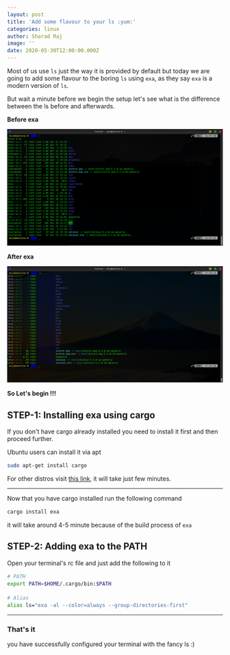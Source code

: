 ```yaml
---
layout: post
title: 'Add some flavour to your ls :yum:'
categories: linux
author: Sharad Raj
image: ''
date: 2020-05-30T12:00:00.000Z
---
```

Most of us use `ls` just the way it is provided by default but today we are going to add some flavour to the boring `ls` using `exa`, as they say `exa` is a modern version of `ls`.

But wait a minute before we begin the setup let's see what is the difference between the ls before and afterwards.

**Before exa**

![Before exa](/assets/uploads/term_bf_exa.png "Before exa")

**After exa**

![After exa](/assets/uploads/term_af_exa.png "After exa")

**So Let's begin !!!**

## STEP-1: Installing exa using cargo

If you don't have cargo already installed you need to install it first and then proceed further.

Ubuntu users can install it via apt

```bash
sudo apt-get install cargo
```

For other distros visit [this link](https://doc.rust-lang.org/cargo/getting-started/installation.html), it will take just few minutes.

- - -

Now that you have cargo installed run the following command

```bash
cargo install exa
```

it will take around 4-5 minute because of the build process of `exa`

## STEP-2: Adding exa to the PATH

Open your terminal's rc file and just add the following to it

```bash
# PATH
export PATH=$HOME/.cargo/bin:$PATH

# Alias
alias ls="exa -al --color=always --group-directories-first"
```

- - -

### That's it

you have successfully configured your terminal with the fancy ls :)
